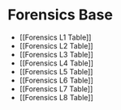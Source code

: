 # Forensics Base
- [[Forensics L1 Table]]
- [[Forensics L2 Table]]
- [[Forensics L3 Table]]
- [[Forensics L4 Table]]
- [[Forensics L5 Table]]
- [[Forensics L6 Table]]
- [[Forensics L7 Table]]
- [[Forensics L8 Table]]